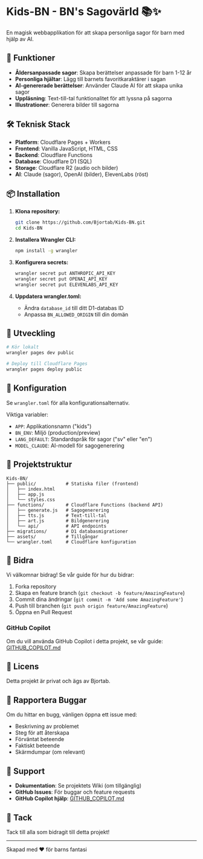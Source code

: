 # Kids-BN - BN's Sagovärld 📚✨

En magisk webbapplikation för att skapa personliga sagor för barn med hjälp av AI.

## 🌟 Funktioner

- **Åldersanpassade sagor**: Skapa berättelser anpassade för barn 1-12 år
- **Personliga hjältar**: Lägg till barnets favoritkaraktärer i sagan
- **AI-genererade berättelser**: Använder Claude AI för att skapa unika sagor
- **Uppläsning**: Text-till-tal funktionalitet för att lyssna på sagorna
- **Illustrationer**: Generera bilder till sagorna

## 🛠️ Teknisk Stack

- **Platform**: Cloudflare Pages + Workers
- **Frontend**: Vanilla JavaScript, HTML, CSS
- **Backend**: Cloudflare Functions
- **Database**: Cloudflare D1 (SQL)
- **Storage**: Cloudflare R2 (audio och bilder)
- **AI**: Claude (sagor), OpenAI (bilder), ElevenLabs (röst)

## 📦 Installation

1. **Klona repository:**
   ```bash
   git clone https://github.com/Bjortab/Kids-BN.git
   cd Kids-BN
   ```

2. **Installera Wrangler CLI:**
   ```bash
   npm install -g wrangler
   ```

3. **Konfigurera secrets:**
   ```bash
   wrangler secret put ANTHROPIC_API_KEY
   wrangler secret put OPENAI_API_KEY
   wrangler secret put ELEVENLABS_API_KEY
   ```

4. **Uppdatera wrangler.toml:**
   - Ändra `database_id` till ditt D1-databas ID
   - Anpassa `BN_ALLOWED_ORIGIN` till din domän

## 🚀 Utveckling

```bash
# Kör lokalt
wrangler pages dev public

# Deploy till Cloudflare Pages
wrangler pages deploy public
```

## 🔧 Konfiguration

Se `wrangler.toml` för alla konfigurationsalternativ.

Viktiga variabler:
- `APP`: Applikationsnamn ("kids")
- `BN_ENV`: Miljö (production/preview)
- `LANG_DEFAULT`: Standardspråk för sagor ("sv" eller "en")
- `MODEL_CLAUDE`: AI-modell för sagogenerering

## 📁 Projektstruktur

```
Kids-BN/
├── public/           # Statiska filer (frontend)
│   ├── index.html
│   ├── app.js
│   └── styles.css
├── functions/        # Cloudflare Functions (backend API)
│   ├── generate.js   # Sagogenerering
│   ├── tts.js        # Text-till-tal
│   ├── art.js        # Bildgenerering
│   └── api/          # API endpoints
├── migrations/       # D1 databasmigrationer
├── assets/           # Tillgångar
└── wrangler.toml     # Cloudflare konfiguration
```

## 🤝 Bidra

Vi välkomnar bidrag! Se vår guide för hur du bidrar:

1. Forka repository
2. Skapa en feature branch (`git checkout -b feature/AmazingFeature`)
3. Commit dina ändringar (`git commit -m 'Add some AmazingFeature'`)
4. Push till branchen (`git push origin feature/AmazingFeature`)
5. Öppna en Pull Request

### GitHub Copilot

Om du vill använda GitHub Copilot i detta projekt, se vår guide:
[GITHUB_COPILOT.md](./GITHUB_COPILOT.md)

## 📝 Licens

Detta projekt är privat och ägs av Bjortab.

## 🐛 Rapportera Buggar

Om du hittar en bugg, vänligen öppna ett issue med:
- Beskrivning av problemet
- Steg för att återskapa
- Förväntat beteende
- Faktiskt beteende
- Skärmdumpar (om relevant)

## 💬 Support

- **Dokumentation**: Se projektets Wiki (om tillgänglig)
- **GitHub Issues**: För buggar och feature requests
- **GitHub Copilot hjälp**: [GITHUB_COPILOT.md](./GITHUB_COPILOT.md)

## 🙏 Tack

Tack till alla som bidragit till detta projekt!

---

Skapad med ❤️ för barns fantasi
